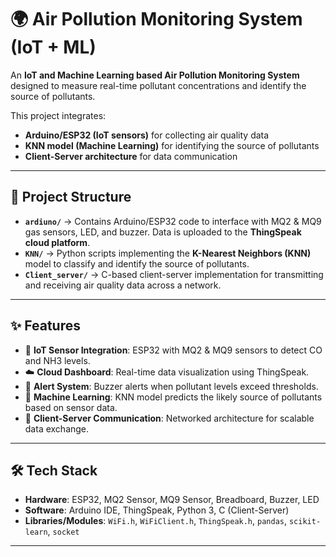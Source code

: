 # 🌍 Air Pollution Monitoring System (IoT + ML)

An **IoT and Machine Learning based Air Pollution Monitoring System** designed to measure real-time pollutant concentrations and identify the source of pollutants.  

This project integrates:
- **Arduino/ESP32 (IoT sensors)** for collecting air quality data
- **KNN model (Machine Learning)** for identifying the source of pollutants
- **Client-Server architecture** for data communication

---

## 📁 Project Structure
- **`ardiuno/`** → Contains Arduino/ESP32 code to interface with MQ2 & MQ9 gas sensors, LED, and buzzer. Data is uploaded to the **ThingSpeak cloud platform**.  
- **`KNN/`** → Python scripts implementing the **K-Nearest Neighbors (KNN)** model to classify and identify the source of pollutants.  
- **`Client_server/`** → C-based client-server implementation for transmitting and receiving air quality data across a network.  

---

## ✨ Features
- 📡 **IoT Sensor Integration**: ESP32 with MQ2 & MQ9 sensors to detect CO and NH3 levels.  
- ☁️ **Cloud Dashboard**: Real-time data visualization using ThingSpeak.  
- 🔔 **Alert System**: Buzzer alerts when pollutant levels exceed thresholds.  
- 🤖 **Machine Learning**: KNN model predicts the likely source of pollutants based on sensor data.  
- 🔗 **Client-Server Communication**: Networked architecture for scalable data exchange.  

---

## 🛠️ Tech Stack
- **Hardware**: ESP32, MQ2 Sensor, MQ9 Sensor, Breadboard, Buzzer, LED  
- **Software**: Arduino IDE, ThingSpeak, Python 3, C (Client-Server)  
- **Libraries/Modules**: `WiFi.h`, `WiFiClient.h`, `ThingSpeak.h`, `pandas`, `scikit-learn`, `socket`  

---
